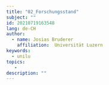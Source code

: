 ```yaml
---
title: "02_Forschungsstand"
subject: ""
id: 20210719163548
lang: de-CH
author:
  - name: Josias Bruderer
    affiliation:  Universität Luzern
keywords:
  - unilu
topics:
   - 
description: ""
---
```




